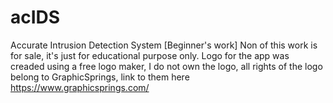 # acIDS
Accurate Intrusion Detection System [Beginner's work]
Non of this work is for sale, it's just for educational purpose only.
Logo for the app was creaded using a free logo maker, I do not own the logo, all rights of the logo belong to GraphicSprings, link to them here https://www.graphicsprings.com/
